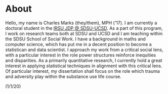 # About

Hello, my name is Charles Marks (they/them), MPH ('17).  I am currently a doctoral student in the [IRSU JDP @ SDSU-UCSD](https://chhs.sdsu.edu/irsu/).  As a part of this program, I work on research teams both at SDSU and UCSD and I am teaching within the SDSU School of Social Work.  I have a background in maths and computer science, which has put me in a decent position to become a statistican and data scientist.  I approach my work from a critical social lens, with a particular interest in the role power structures reinforce inequities and disparities.  As a primarily quantitative research, I currently hold a great interest in applying statistical techniques in alignment with this critical lens.  Of particular interest, my dissertation shall focus on the role which trauma and adversity play within the substance use life course.  

(1/1/20)



